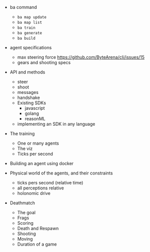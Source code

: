 * ba command
    * `ba map update`
    * `ba map list`
    * `ba train`
    * `ba generate`
    * `ba build`

* agent specifications
    * max steering force https://github.com/ByteArena/cli/issues/15
    * gears and shooting specs

* API and methods
    * steer
    * shoot
    * messages
    * handshake
    * Existing SDKs
        * javascript
        * golang
        * reasonML
    * implementing an SDK in any language

* The training
    * One or many agents
    * The viz
    * Ticks per second

* Building an agent using docker

* Physical world of the agents, and their constraints
    * ticks pers second (relative time)
    * all perceptions relative
    * holonomic drive

* Deathmatch
    * The goal
    * Frags
    * Scoring
    * Death and Respawn
    * Shooting
    * Moving
    * Duration of a game

